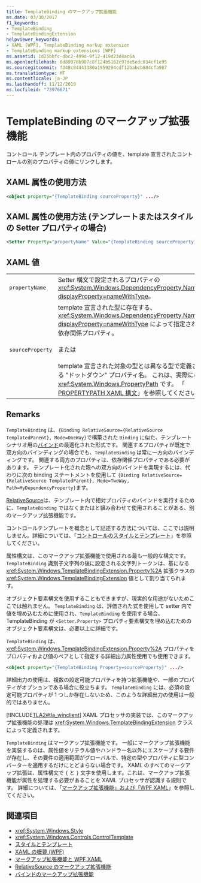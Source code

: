 ```yaml
---
title: TemplateBinding のマークアップ拡張機能
ms.date: 03/30/2017
f1_keywords:
- TemplateBinding
- TemplateBindingExtension
helpviewer_keywords:
- XAML [WPF], TemplateBinding markup extension
- TemplateBinding markup extensions [WPF]
ms.assetid: 1d25bbfc-dbc2-499d-9f12-419d23d4ac6a
ms.openlocfilehash: 6d89978b907c8f124b5162c97de5edc034cf1e95
ms.sourcegitcommit: f348c84443380a1959294cdf12babcb804cfa987
ms.translationtype: MT
ms.contentlocale: ja-JP
ms.lasthandoff: 11/12/2019
ms.locfileid: "73976671"
---
```

# <a name="templatebinding-markup-extension"></a>TemplateBinding のマークアップ拡張機能
コントロール テンプレート内のプロパティの値を、template 宣言されたコントロールの別のプロパティの値にリンクします。  
  
## <a name="xaml-attribute-usage"></a>XAML 属性の使用方法  
  
```xml  
<object property="{TemplateBinding sourceProperty}" .../>  
```  
  
## <a name="xaml-attribute-usage-for-setter-property-in-template-or-style"></a>XAML 属性の使用方法 (テンプレートまたはスタイルの Setter プロパティの場合)  
  
```xml  
<Setter Property="propertyName" Value="{TemplateBinding sourceProperty}" .../>  
```  
  
## <a name="xaml-values"></a>XAML 値  
  
|||  
|-|-|  
|`propertyName`|Setter 構文で設定されるプロパティの <xref:System.Windows.DependencyProperty.Name%2A?displayProperty=nameWithType>。|  
|`sourceProperty`|template 宣言された型に存在する、<xref:System.Windows.DependencyProperty.Name%2A?displayProperty=nameWithType> によって指定された別の依存関係プロパティ。<br /><br /> または<br /><br /> template 宣言された対象の型とは異なる型で定義されている "ドットダウン" プロパティ名。 これは、実際には <xref:System.Windows.PropertyPath> です。 「 [PROPERTYPATH XAML 構文](propertypath-xaml-syntax.md)」を参照してください。|  
  
## <a name="remarks"></a>Remarks  
 `TemplateBinding` は、`{Binding RelativeSource={RelativeSource TemplatedParent}, Mode=OneWay}`で構築された `Binding` に似た、テンプレートシナリオ用の[バインド](binding-markup-extension.md)の最適化された形式です。 関連するプロパティが既定で双方向のバインディングの場合でも、`TemplateBinding` は常に一方向のバインディングです。 関連する両方のプロパティは、依存関係プロパティである必要があります。 テンプレート化された親への双方向のバインドを実現するには、代わりに次の binding ステートメントを使用して `{Binding RelativeSource={RelativeSource TemplatedParent}, Mode=TwoWay, Path=MyDependencyProperty}`ます。 
  
 [RelativeSource](relativesource-markupextension.md)は、テンプレート内で相対プロパティのバインドを実行するために、`TemplateBinding` ではなくまたはと組み合わせて使用されることがある、別のマークアップ拡張機能です。  
  
 コントロールテンプレートを概念として記述する方法については、ここでは説明しません。詳細については、「[コントロールのスタイルとテンプレート](../controls/control-styles-and-templates.md)」を参照してください。  
  
 属性構文は、このマークアップ拡張機能で使用される最も一般的な構文です。 `TemplateBinding` 識別子文字列の後に設定される文字列トークンは、基になる <xref:System.Windows.TemplateBindingExtension.Property%2A> 拡張クラスの <xref:System.Windows.TemplateBindingExtension> 値として割り当てられます。  
  
 オブジェクト要素構文を使用することもできますが、現実的な用途がないためここでは触れません。 `TemplateBinding` は、評価された式を使用して setter 内で値を埋め込むために使用され、`TemplateBinding` を使用する場合、TemplateBinding が `<Setter.Property>` プロパティ要素構文を埋め込むためのオブジェクト要素構文は、必要以上に詳細です。  
  
 `TemplateBinding` は、<xref:System.Windows.TemplateBindingExtension.Property%2A> プロパティをプロパティおよび値のペアとして指定する詳細出力属性使用でも使用できます。  
  
```xml  
<object property="{TemplateBinding Property=sourceProperty}" .../>  
```  
  
 詳細出力の使用は、複数の設定可能プロパティを持つ拡張機能や、一部のプロパティがオプションである場合に役立ちます。 `TemplateBinding` には、必須の設定可能プロパティが 1 つしか存在しないため、このような詳細出力の使用は一般的ではありません。  
  
 [!INCLUDE[TLA2#tla_winclient](../../../../includes/tla2sharptla-winclient-md.md)] XAML プロセッサの実装では、このマークアップ拡張機能の処理は <xref:System.Windows.TemplateBindingExtension> クラスによって定義されます。  
  
 `TemplateBinding` はマークアップ拡張機能です。 一般にマークアップ拡張機能を実装するのは、属性値をリテラル値やハンドラー名以外にエスケープする要件が存在し、その要件の適用範囲がグローバルで、特定の型やプロパティに型コンバーターを適用するだけにとどまらない場合です。 XAML のすべてのマークアップ拡張は、属性構文で `{` と `}` 文字を使用します。これは、マークアップ拡張機能が属性を処理する必要があることを XAML プロセッサが認識する規則です。 詳細については、「[マークアップ拡張機能」および「WPF XAML](markup-extensions-and-wpf-xaml.md)」を参照してください。  
  
## <a name="see-also"></a>関連項目

- <xref:System.Windows.Style>
- <xref:System.Windows.Controls.ControlTemplate>
- [スタイルとテンプレート](../controls/styling-and-templating.md)
- [XAML の概要 (WPF)](../../../desktop-wpf/fundamentals/xaml.md)
- [マークアップ拡張機能と WPF XAML](markup-extensions-and-wpf-xaml.md)
- [RelativeSource のマークアップ拡張機能](relativesource-markupextension.md)
- [バインドのマークアップ拡張機能](binding-markup-extension.md)
